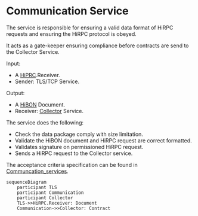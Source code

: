 # Communication Service

The service is responsible for ensuring a valid data format of HiRPC requests and ensuring the HiRPC protocol is obeyed. 

It acts as a gate-keeper ensuring compliance before contracts are send to the Collector Service.

Input: 

  - A [HiPRC](/documents/protocols/hibon/Hash_invariant_Remote_Procedure_Call.md).Receiver.
  - Sender: TLS/TCP Service.

Output:

  - A [HiBON](/documents/protocols/hibon/Hash_invariant_Binary_Object_Notation.md) Document. 
  - Receiver: [Collector](/documents/architecture/Collector.md) Service.

The service does the following:

  - Check the data package comply with size limitation.
  - Validate the HiBON document and HiRPC request are correct formatted.
  - Validates signature on permissioned HiRPC request. 
  - Sends a HiRPC request to the Collector service.

The acceptance criteria specification can be found in [Communcation_services](/bdd/tagion/testbench/services/Communcation_service.md).

```mermaid
sequenceDiagram
    participant TLS
    participant Communication
    participant Collector
    TLS->>HiRPC.Receiver: Document
    Communication->>Collector: Contract
```